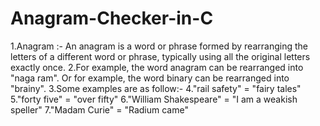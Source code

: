 # Anagram-Checker-in-C
1.Anagram :- An anagram is a word or phrase formed by rearranging the letters of a different word or phrase, typically using all the original letters exactly once. 
2.For example, the word anagram can be rearranged into "naga ram". Or for example, the word binary can be rearranged into "brainy".
3.Some examples are as follow:-
4."rail safety" = "fairy tales"
5."forty five" = "over fifty"
6."William Shakespeare" = "I am a weakish speller"
7."Madam Curie" = "Radium came"
